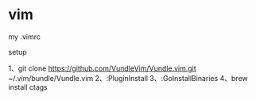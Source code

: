 # vim
my .vimrc

setup

1、git clone https://github.com/VundleVim/Vundle.vim.git ~/.vim/bundle/Vundle.vim
2、:PluginInstall
3、:GoInstallBinaries
4、brew install ctags
